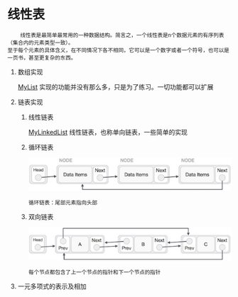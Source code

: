 # 线性表
        线性表是最简单最常用的一种数据结构。简言之，一个线性表是n个数据元素的有序列表（集合内的元素类型一致）。
    至于每个元素的具体含义，在不同情况下各不相同，它可以是一个数字或者一个符号，也可以是一页书，甚至更复杂的东西。
    
1. 数组实现

	[MyList](#MyList.java) 实现的功能并没有那么多，只是为了练习。一切功能都可以扩展
 
2. 链表实现

    1.  线性链表
    
        [MyLinkedList](#MyLinkedList.java) 线性链表，也称单向链表，一些简单的实现

    2.  循环链表
            
        ![循环链表](./img/循环链表.jpg)
            
            循环链表：尾部元素指向头部

    3.  双向链表
           
         ![双向链表](./img/双向链表.jpg)
            
            每个节点都包含了上一个节点的指针和下一个节点的指针

3. 一元多项式的表示及相加    